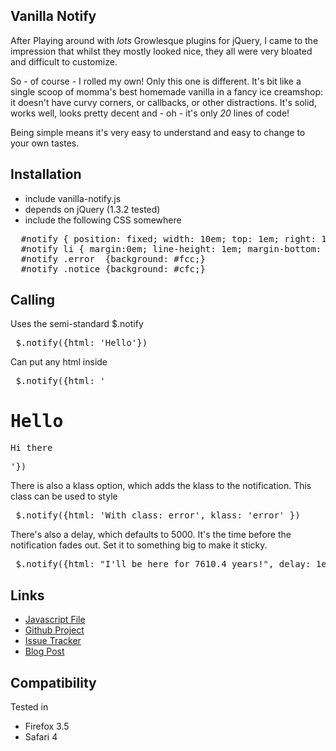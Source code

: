 Vanilla Notify 
--------------

After Playing around with _lots_ Growlesque plugins for jQuery, I came to the impression that whilst they mostly looked nice, they all were very bloated and difficult to customize.

So - of course - I rolled my own! Only this one is different. It's bit like a single scoop of momma's best homemade vanilla in a fancy ice creamshop: it doesn't have curvy corners, or callbacks, or other distractions. It's solid, works well, looks pretty decent and - oh - it's only _20_ lines of code!

Being simple means it's very easy to understand and easy to change to your own tastes.

Installation
---

* include vanilla-notify.js
* depends on jQuery (1.3.2 tested)
* include the following CSS somewhere

<pre>
  #notify { position: fixed; width: 10em; top: 1em; right: 1em; color: black; }
  #notify li { margin:0em; line-height: 1em; margin-bottom: 1em; list-style: none; padding: 0.5em; background: #ddd; opacity: 0.85;}
  #notify .error  {background: #fcc;}
  #notify .notice {background: #cfc;}  
</pre>

Calling
---

Uses the semi-standard $.notify

<pre> $.notify({html: 'Hello'}) </pre>

Can put any html inside

<pre> $.notify({html: '<h1>Hello</h1><p><img='myicon.icon' />Hi there </p>'}) </pre>

There is also a klass option, which adds the klass to the notification. This class can be used to style

<pre> $.notify({html: 'With class: error', klass: 'error' }) </pre>

There's also a delay, which defaults to 5000. It's the time before the notification fades out. Set it to something big to make it sticky.

<pre> $.notify({html: "I'll be here for 7610.4 years!", delay: 1e10 }) </pre>



Links
----


* [Javascript File](http://github.com/weepy/vanilla-notify/raw/master/vanilla-notify.js)
* [Github Project](http://github.com/weepy/vanilla-notify)
* [Issue Tracker](http://github.com/weepy/vanilla-notify/issues)
* [Blog Post](http://blog.parkerfox.co.uk/2009/10/23/growlesque-plugin-in-20-lines-of-code/)

Compatibility
----

Tested in

* Firefox 3.5
* Safari 4

